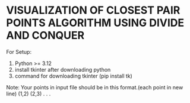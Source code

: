 # VISUALIZATION OF CLOSEST PAIR POINTS ALGORITHM USING DIVIDE AND CONQUER
For Setup:
1) Python >= 3.12
2) install tkinter after downloading python
3) command for downloading tkinter (pip install tk)

Note:
Your points in input file should be in this format.(each point in new line) 
(1,2)
(2,3)
.
.
.
